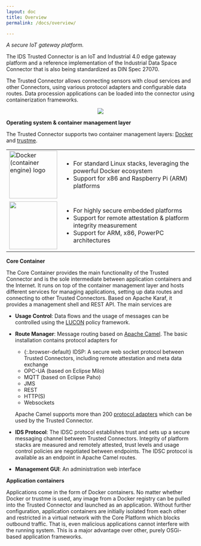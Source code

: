 ```yaml
---
layout: doc
title: Overview
permalink: /docs/overview/

---
```


_A secure IoT gateway platform._

The IDS Trusted Connector is an IoT and Industrial 4.0 edge gateway platform and a reference implementation of the Industrial Data Space Connector that is also being standardized as DIN Spec 27070.

The Trusted Connector allows connecting sensors with cloud services and other Connectors, using various protocol adapters and configurable data routes. Data procession applications can be loaded into the connector using containerization frameworks.

<div style="text-align:center">
	<img src="../../assets/img/overview.png"/>
</div>


__Operating system & container management layer__

The Trusted Connector supports two container management layers: [Docker](https://www.docker.com/) and [trustme](https://github.com/trustm3/trustme_main). 

<table>
	<tr>
		<td>
			<a title="By dotCloud, Inc. [Apache License 2.0 (http://www.apache.org/licenses/LICENSE-2.0)], via Wikimedia Commons" href="https://commons.wikimedia.org/wiki/File%3ADocker_(container_engine)_logo.png"><img width="128" alt="Docker (container engine) logo" src="https://upload.wikimedia.org/wikipedia/commons/7/79/Docker_%28container_engine%29_logo.png"/></a>
		</td>
		<td>
			<ul>
				<li style="list-style-type: disc">For standard Linux stacks, leveraging the powerful Docker ecosystem</li>
				<li style="list-style-type: disc">Support for x86 and Raspberry Pi (ARM) platforms</li>
			</ul>
		</td>
	</tr>
	<tr>
		<td><img width="128" src="../../assets/img/trustme-logo.png"/></td>
		<td>
			<ul>
				<li style="list-style-type: disc">For highly secure embedded platforms</li>
				<li style="list-style-type: disc">Support for remote attestation &amp; platform integrity measurement</li>
				<li style="list-style-type: disc">Support for ARM, x86, PowerPC architectures</li>
			</ul>
		</td>
	</tr>
</table>


__Core Container__

The Core Container provides the main functionality of the Trusted Connector and is the sole intermediate between application containers and the Internet. It runs on top of the container management layer and hosts different services for managing applications, setting up data routes and connecting to other Trusted Connectors. Based on Apache Karaf, it provides a management shell and REST API. The main services are

* __Usage Control__: Data flows and the usage of messages can be controlled using the [LUCON](../usage_control) policy framework.
* __Route Manager__: Message routing based on [Apache Camel](http://camel.apache.org/). The basic installation contains protocol adapters for
    * {:.browser-default} IDSP: A secure web socket protocol between Trusted Connectors, including remote attestation and meta data exchange
    * OPC-UA (based on Eclipse Milo)
    * MQTT (based on Eclipse Paho)
    * JMS
    * REST
    * HTTP(S)
    * Websockets
    
    Apache Camel supports more than 200 [protocol adapters](http://camel.apache.org/components.html) which can be used by the Trusted Connector.
* __IDS Protocol__: The IDSC protocol establishes trust and sets up a secure messaging channel between Trusted Connectors. Integrity of platform stacks are measured and remotely attested, trust levels and usage control policies are negotiated between endpoints. The IDSC protocol is available as an endpoint in Apache Camel routes.
* __Management GUI__: An administration web interface

__Application containers__

Applications come in the form of Docker containers. No matter whether Docker or trustme is used, any image from a Docker registry can be pulled into the Trusted Connector and launched as an application. Without further configuration, application containers are initially isolated from each other and restricted in a virtual network with the Core Platform which blocks outbound traffic. That is, even malicious applications cannot interfere with the running system. This is a major advantage over other, purely OSGi-based application frameworks.